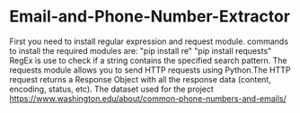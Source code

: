 # Email-and-Phone-Number-Extractor
First you need to install regular expression and request module.
commands to install the required modules are: 
"pip install re"
"pip install requests"
RegEx is use to check if a string contains the specified search pattern. The requests module allows you to send HTTP requests using Python.The HTTP request returns a Response Object with all the response data (content, encoding, status, etc). The dataset used for the project  https://www.washington.edu/about/common-phone-numbers-and-emails/
